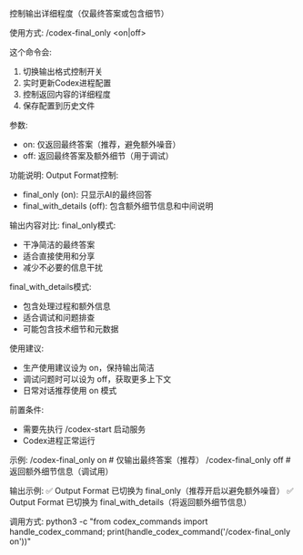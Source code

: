 控制输出详细程度（仅最终答案或包含细节）

使用方式: /codex-final_only <on|off>

这个命令会:
1. 切换输出格式控制开关
2. 实时更新Codex进程配置
3. 控制返回内容的详细程度
4. 保存配置到历史文件

参数:
- on: 仅返回最终答案（推荐，避免额外噪音）
- off: 返回最终答案及额外细节（用于调试）

功能说明:
Output Format控制:
- final_only (on): 只显示AI的最终回答
- final_with_details (off): 包含额外细节信息和中间说明

输出内容对比:
final_only模式:
- 干净简洁的最终答案
- 适合直接使用和分享
- 减少不必要的信息干扰

final_with_details模式:
- 包含处理过程和额外信息
- 适合调试和问题排查
- 可能包含技术细节和元数据

使用建议:
- 生产使用建议设为 on，保持输出简洁
- 调试问题时可以设为 off，获取更多上下文
- 日常对话推荐使用 on 模式

前置条件:
- 需要先执行 /codex-start 启动服务
- Codex进程正常运行

示例:
/codex-final_only on   # 仅输出最终答案（推荐）
/codex-final_only off  # 返回额外细节信息（调试用）

输出示例:
✅ Output Format 已切换为 final_only（推荐开启以避免额外噪音）
✅ Output Format 已切换为 final_with_details（将返回额外细节信息）

调用方式:
python3 -c "from codex_commands import handle_codex_command; print(handle_codex_command('/codex-final_only on'))"
